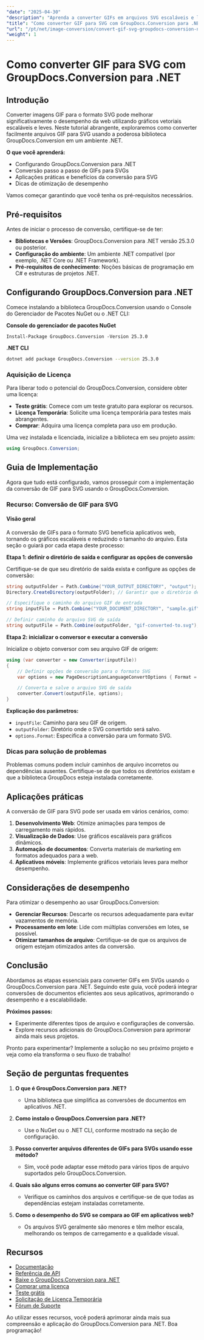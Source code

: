 ```yaml
---
"date": "2025-04-30"
"description": "Aprenda a converter GIFs em arquivos SVG escaláveis e leves usando o GroupDocs.Conversion para .NET. Siga nosso guia passo a passo para uma conversão de imagens eficiente."
"title": "Como converter GIF para SVG com GroupDocs.Conversion para .NET - Um guia completo"
"url": "/pt/net/image-conversion/convert-gif-svg-groupdocs-conversion-net/"
"weight": 1
---
```


# Como converter GIF para SVG com GroupDocs.Conversion para .NET

## Introdução

Converter imagens GIF para o formato SVG pode melhorar significativamente o desempenho da web utilizando gráficos vetoriais escaláveis e leves. Neste tutorial abrangente, exploraremos como converter facilmente arquivos GIF para SVG usando a poderosa biblioteca GroupDocs.Conversion em um ambiente .NET.

**O que você aprenderá:**
- Configurando GroupDocs.Conversion para .NET
- Conversão passo a passo de GIFs para SVGs
- Aplicações práticas e benefícios da conversão para SVG
- Dicas de otimização de desempenho

Vamos começar garantindo que você tenha os pré-requisitos necessários.

## Pré-requisitos

Antes de iniciar o processo de conversão, certifique-se de ter:
- **Bibliotecas e Versões**: GroupDocs.Conversion para .NET versão 25.3.0 ou posterior.
- **Configuração do ambiente**: Um ambiente .NET compatível (por exemplo, .NET Core ou .NET Framework).
- **Pré-requisitos de conhecimento**: Noções básicas de programação em C# e estruturas de projetos .NET.

## Configurando GroupDocs.Conversion para .NET

Comece instalando a biblioteca GroupDocs.Conversion usando o Console do Gerenciador de Pacotes NuGet ou o .NET CLI:

**Console do gerenciador de pacotes NuGet**
```shell
Install-Package GroupDocs.Conversion -Version 25.3.0
```

**.NET CLI**
```bash
dotnet add package GroupDocs.Conversion --version 25.3.0
```

### Aquisição de Licença

Para liberar todo o potencial do GroupDocs.Conversion, considere obter uma licença:
- **Teste grátis**: Comece com um teste gratuito para explorar os recursos.
- **Licença Temporária**: Solicite uma licença temporária para testes mais abrangentes.
- **Comprar**: Adquira uma licença completa para uso em produção.

Uma vez instalada e licenciada, inicialize a biblioteca em seu projeto assim:

```csharp
using GroupDocs.Conversion;
```

## Guia de Implementação

Agora que tudo está configurado, vamos prosseguir com a implementação da conversão de GIF para SVG usando o GroupDocs.Conversion.

### Recurso: Conversão de GIF para SVG

#### Visão geral

A conversão de GIFs para o formato SVG beneficia aplicativos web, tornando os gráficos escaláveis e reduzindo o tamanho do arquivo. Esta seção o guiará por cada etapa deste processo:

**Etapa 1: definir o diretório de saída e configurar as opções de conversão**

Certifique-se de que seu diretório de saída exista e configure as opções de conversão:

```csharp
string outputFolder = Path.Combine("YOUR_OUTPUT_DIRECTORY", "output");
Directory.CreateDirectory(outputFolder); // Garantir que o diretório de saída exista

// Especifique o caminho do arquivo GIF de entrada
string inputFile = Path.Combine("YOUR_DOCUMENT_DIRECTORY", "sample.gif");

// Definir caminho do arquivo SVG de saída
string outputFile = Path.Combine(outputFolder, "gif-converted-to.svg");
```

**Etapa 2: inicializar o conversor e executar a conversão**

Inicialize o objeto conversor com seu arquivo GIF de origem:

```csharp
using (var converter = new Converter(inputFile))
{
    // Definir opções de conversão para o formato SVG
    var options = new PageDescriptionLanguageConvertOptions { Format = GroupDocs.Conversion.FileTypes.PageDescriptionLanguageFileType.Svg };

    // Converta e salve o arquivo SVG de saída
    converter.Convert(outputFile, options);
}
```

**Explicação dos parâmetros:**
- `inputFile`: Caminho para seu GIF de origem.
- `outputFolder`: Diretório onde o SVG convertido será salvo.
- `options.Format`: Especifica a conversão para um formato SVG.

### Dicas para solução de problemas

Problemas comuns podem incluir caminhos de arquivo incorretos ou dependências ausentes. Certifique-se de que todos os diretórios existam e que a biblioteca GroupDocs esteja instalada corretamente.

## Aplicações práticas

A conversão de GIF para SVG pode ser usada em vários cenários, como:
1. **Desenvolvimento Web**: Otimize animações para tempos de carregamento mais rápidos.
2. **Visualização de Dados**: Use gráficos escaláveis para gráficos dinâmicos.
3. **Automação de documentos**: Converta materiais de marketing em formatos adequados para a web.
4. **Aplicativos móveis**: Implemente gráficos vetoriais leves para melhor desempenho.

## Considerações de desempenho

Para otimizar o desempenho ao usar GroupDocs.Conversion:
- **Gerenciar Recursos**: Descarte os recursos adequadamente para evitar vazamentos de memória.
- **Processamento em lote**: Lide com múltiplas conversões em lotes, se possível.
- **Otimizar tamanhos de arquivo**: Certifique-se de que os arquivos de origem estejam otimizados antes da conversão.

## Conclusão

Abordamos as etapas essenciais para converter GIFs em SVGs usando o GroupDocs.Conversion para .NET. Seguindo este guia, você poderá integrar conversões de documentos eficientes aos seus aplicativos, aprimorando o desempenho e a escalabilidade.

**Próximos passos:**
- Experimente diferentes tipos de arquivo e configurações de conversão.
- Explore recursos adicionais do GroupDocs.Conversion para aprimorar ainda mais seus projetos.

Pronto para experimentar? Implemente a solução no seu próximo projeto e veja como ela transforma o seu fluxo de trabalho!

## Seção de perguntas frequentes

1. **O que é GroupDocs.Conversion para .NET?**
   - Uma biblioteca que simplifica as conversões de documentos em aplicativos .NET.

2. **Como instalo o GroupDocs.Conversion para .NET?**
   - Use o NuGet ou o .NET CLI, conforme mostrado na seção de configuração.

3. **Posso converter arquivos diferentes de GIFs para SVGs usando esse método?**
   - Sim, você pode adaptar esse método para vários tipos de arquivo suportados pelo GroupDocs.Conversion.

4. **Quais são alguns erros comuns ao converter GIF para SVG?**
   - Verifique os caminhos dos arquivos e certifique-se de que todas as dependências estejam instaladas corretamente.

5. **Como o desempenho do SVG se compara ao GIF em aplicativos web?**
   - Os arquivos SVG geralmente são menores e têm melhor escala, melhorando os tempos de carregamento e a qualidade visual.

## Recursos

- [Documentação](https://docs.groupdocs.com/conversion/net/)
- [Referência de API](https://reference.groupdocs.com/conversion/net/)
- [Baixe o GroupDocs.Conversion para .NET](https://releases.groupdocs.com/conversion/net/)
- [Comprar uma licença](https://purchase.groupdocs.com/buy)
- [Teste grátis](https://releases.groupdocs.com/conversion/net/)
- [Solicitação de Licença Temporária](https://purchase.groupdocs.com/temporary-license/)
- [Fórum de Suporte](https://forum.groupdocs.com/c/conversion/10)

Ao utilizar esses recursos, você poderá aprimorar ainda mais sua compreensão e aplicação do GroupDocs.Conversion para .NET. Boa programação!